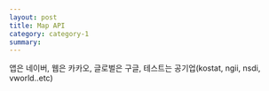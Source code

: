 ```yaml
---
layout: post
title: Map API
category: category-1
summary: 
---
```


앱은 네이버,
웹은 카카오,
글로벌은 구글,
테스트는 공기업(kostat, ngii, nsdi, vworld..etc)
